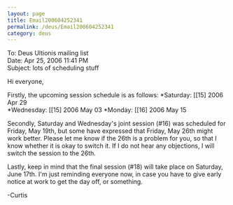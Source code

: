 ```yaml
---
layout: page
title: Email200604252341
permalink: /deus/Email200604252341
category: deus
---
```

To: Deus Ultionis mailing list
<br>Date: Apr 25, 2006 11:41 PM
<br>Subject: lots of scheduling stuff

Hi everyone,

Firstly, the upcoming session schedule is as follows:
*Saturday: [[15] 2006 Apr 29   
*Wednesday: [[15] 2006 May 03
*Monday: [[16] 2006 May 15

Secondly, Saturday and Wednesday's joint session (#16) was scheduled for Friday, May 19th, but some have expressed that Friday, May 26th might work better. Please let me know if the 26th is a problem for you, so that I know whether it is okay to switch it. If I do not hear any objections, I will switch the session to the 26th.

Lastly, keep in mind that the final session (#18) will take place on Saturday, June 17th. I'm just reminding everyone now, in case you have to give early notice at work to get the day off, or something.

-Curtis

